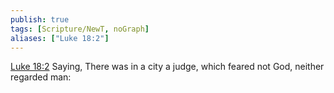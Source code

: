 ```yaml
---
publish: true
tags: [Scripture/NewT, noGraph]
aliases: ["Luke 18:2"]
---
```

[Luke 18:2](https://churchofjesuschrist.org/study/scriptures/nt/luke/18?lang=eng&id=p2#p2) Saying, There was in a city a judge, which feared not God, neither regarded man:
